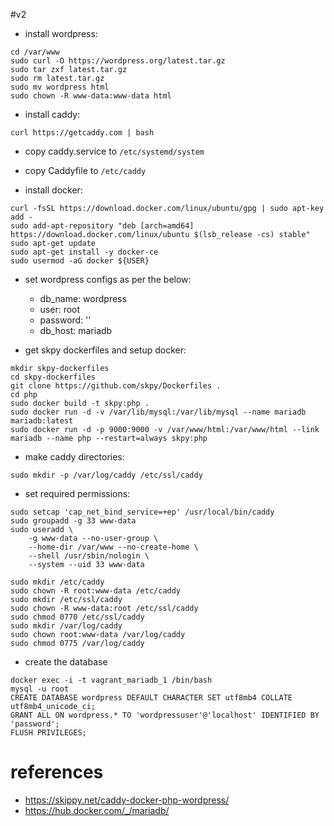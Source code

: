 #v2
* install wordpress:
```
cd /var/www
sudo curl -O https://wordpress.org/latest.tar.gz
sudo tar zxf latest.tar.gz
sudo rm latest.tar.gz
sudo mv wordpress html
sudo chown -R www-data:www-data html
```

* install caddy:
```
curl https://getcaddy.com | bash
```
* copy caddy.service to `/etc/systemd/system`
* copy Caddyfile to `/etc/caddy`

* install docker:
```
curl -fsSL https://download.docker.com/linux/ubuntu/gpg | sudo apt-key add -
sudo add-apt-repository "deb [arch=amd64] https://download.docker.com/linux/ubuntu $(lsb_release -cs) stable"
sudo apt-get update
sudo apt-get install -y docker-ce
sudo usermod -aG docker ${USER}
```
* set wordpress configs as per the below:
    * db_name: wordpress
    * user: root
    * password: ''
    * db_host: mariadb

* get skpy dockerfiles and setup docker:
```
mkdir skpy-dockerfiles
cd skpy-dockerfiles
git clone https://github.com/skpy/Dockerfiles .
cd php
sudo docker build -t skpy:php .
sudo docker run -d -v /var/lib/mysql:/var/lib/mysql --name mariadb mariadb:latest
sudo docker run -d -p 9000:9000 -v /var/www/html:/var/www/html --link mariadb --name php --restart=always skpy:php
```

* make caddy directories:
```
sudo mkdir -p /var/log/caddy /etc/ssl/caddy
```

* set required permissions:
```
sudo setcap 'cap_net_bind_service=+ep' /usr/local/bin/caddy
sudo groupadd -g 33 www-data
sudo useradd \
    -g www-data --no-user-group \
    --home-dir /var/www --no-create-home \
    --shell /usr/sbin/nologin \
    --system --uid 33 www-data

sudo mkdir /etc/caddy
sudo chown -R root:www-data /etc/caddy
sudo mkdir /etc/ssl/caddy
sudo chown -R www-data:root /etc/ssl/caddy
sudo chmod 0770 /etc/ssl/caddy
sudo mkdir /var/log/caddy
sudo chown root:www-data /var/log/caddy
sudo chmod 0775 /var/log/caddy
```

* create the database
```
docker exec -i -t vagrant_mariadb_1 /bin/bash
mysql -u root
CREATE DATABASE wordpress DEFAULT CHARACTER SET utf8mb4 COLLATE utf8mb4_unicode_ci;
GRANT ALL ON wordpress.* TO 'wordpressuser'@'localhost' IDENTIFIED BY 'password';
FLUSH PRIVILEGES;
```
# references
* https://skippy.net/caddy-docker-php-wordpress/
* https://hub.docker.com/_/mariadb/
